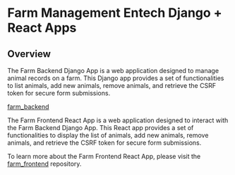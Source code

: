 # Farm Management Entech Django + React Apps

## Overview

The Farm Backend Django App is a web application designed to manage animal records on a farm. This Django app provides a set of functionalities to list animals, add new animals, remove animals, and retrieve the CSRF token for secure form submissions.

[farm_backend](./farm_backend/README.md)

The Farm Frontend React App is a web application designed to interact with the Farm Backend Django App. This React app provides a set of functionalities to display the list of animals, add new animals, remove animals, and retrieve the CSRF token for secure form submissions.

To learn more about the Farm Frontend React App, please visit the [farm_frontend](./farm_frontend/README.md) repository.




